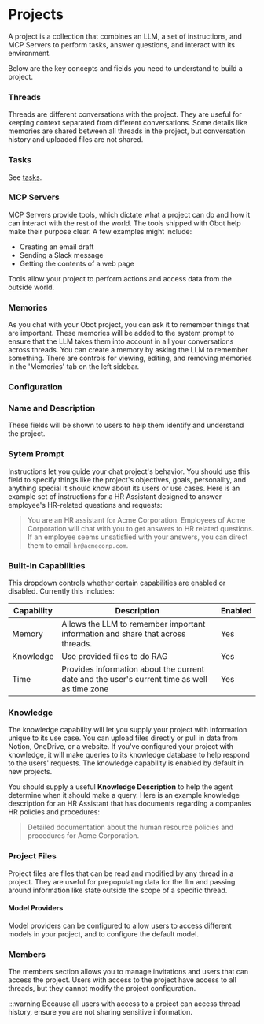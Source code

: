 # Projects

A project is a collection that combines an LLM, a set of instructions, and MCP Servers to perform tasks, answer questions, and interact with its environment.

Below are the key concepts and fields you need to understand to build a project.

### Threads

Threads are different conversations with the project. They are useful for keeping context separated from different conversations. Some details like memories are shared between all threads in the project, but conversation history and uploaded files are not shared.

### Tasks

See [tasks](06-tasks.md).

### MCP Servers

MCP Servers provide tools, which dictate what a project can do and how it can interact with the rest of the world. The tools shipped with Obot help make their purpose clear. A few examples might include:

- Creating an email draft
- Sending a Slack message
- Getting the contents of a web page

Tools allow your project to perform actions and access data from the outside world.

### Memories

As you chat with your Obot project, you can ask it to remember things that are important. These memories will be added to the system prompt to ensure that the LLM takes them into account in all your conversations across threads. You can create a memory by asking the LLM to remember something. There are controls for viewing, editing, and removing memories in the 'Memories' tab on the left sidebar.

### Configuration

### Name and Description

These fields will be shown to users to help them identify and understand the project.

### Sytem Prompt

Instructions let you guide your chat project's behavior.
You should use this field to specify things like the project's objectives, goals, personality, and anything special it should know about its users or use cases.
Here is an example set of instructions for a HR Assistant designed to answer employee's HR-related questions and requests:

> You are an HR assistant for Acme Corporation. Employees of Acme Corporation will chat with you to get answers to HR related questions. If an employee seems unsatisfied with your answers, you can direct them to email `hr@acmecorp.com`.


### Built-In Capabilities

This dropdown controls whether certain capabilities are enabled or disabled. Currently this includes:

| Capability | Description | Enabled |
| -----------|-------------|---------|
| Memory | Allows the LLM to remember important information and share that across threads. | Yes |
| Knowledge | Use provided files to do RAG | Yes |
| Time | Provides information about the current date and the user's current time as well as time zone | Yes |

### Knowledge

The knowledge capability will let you supply your project with information unique to its use case.
You can upload files directly or pull in data from Notion, OneDrive, or a website.
If you've configured your project with knowledge, it will make queries to its knowledge database to help respond to the users' requests. The knowledge capability is enabled by default in new projects.

You should supply a useful **Knowledge Description** to help the agent determine when it should make a query.
Here is an example knowledge description for an HR Assistant that has documents regarding a companies HR policies and procedures:

> Detailed documentation about the human resource policies and procedures for Acme Corporation.

### Project Files

Project files are files that can be read and modified by any thread in a project. They are useful for prepopulating data for the llm and passing around information like state outside the scope of a specific thread.

#### Model Providers

Model providers can be configured to allow users to access different models in your project, and to configure the default model.

### Members

The members section allows you to manage invitations and users that can access the project. Users with access to the project have access to all threads, but they cannot modify the project configuration.

:::warning
Because all users with access to a project can access thread history, ensure you are not sharing sensitive information.